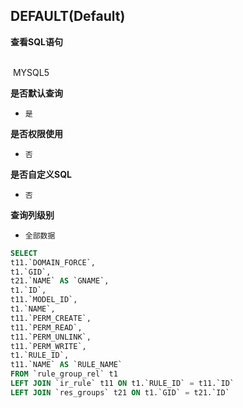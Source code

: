 ## DEFAULT(Default) <!-- {docsify-ignore-all} -->



<p class="panel-title"><b>查看SQL语句</b></p>
<br>

<el-row>
&nbsp;<el-tag @click="MYSQL5 = true">MYSQL5</el-tag>
</el-row>

<br>
<p class="panel-title"><b>是否默认查询</b></p>

* `是`

<p class="panel-title"><b>是否权限使用</b></p>

* `否`

<p class="panel-title"><b>是否自定义SQL</b></p>

* `否`

<p class="panel-title"><b>查询列级别</b></p>

* `全部数据`






<el-dialog v-model="MYSQL5" title="MYSQL5">

```sql
SELECT
t11.`DOMAIN_FORCE`,
t1.`GID`,
t21.`NAME` AS `GNAME`,
t1.`ID`,
t11.`MODEL_ID`,
t1.`NAME`,
t11.`PERM_CREATE`,
t11.`PERM_READ`,
t11.`PERM_UNLINK`,
t11.`PERM_WRITE`,
t1.`RULE_ID`,
t11.`NAME` AS `RULE_NAME`
FROM `rule_group_rel` t1 
LEFT JOIN `ir_rule` t11 ON t1.`RULE_ID` = t11.`ID` 
LEFT JOIN `res_groups` t21 ON t1.`GID` = t21.`ID` 


```

</el-dialog>

<script>
 const { createApp } = Vue
  createApp({
    data() {
      return {
                MYSQL5 : false
        
      }
    },
    methods: {
    }
  }).use(ElementPlus).mount('#app')
</script>
